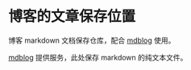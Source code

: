 # 博客的文章保存位置

博客 markdown 文档保存仓库，配合 [mdblog](https://github.com/broqiang/mdblog) 使用。

[mdblog](https://github.com/broqiang/mdblog) 提供服务，此处保存 markdown 的纯文本文件。